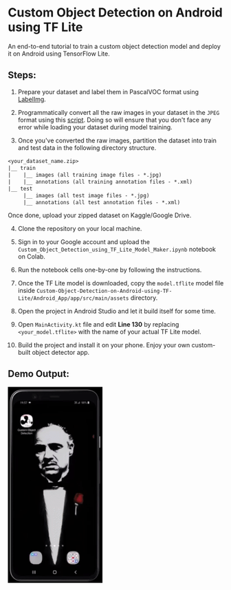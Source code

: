 # Custom Object Detection on Android using TF Lite
An end-to-end tutorial to train a custom object detection model and deploy it on Android using TensorFlow Lite.


## Steps:

1. Prepare your dataset and label them in PascalVOC format using [LabelImg](https://github.com/tzutalin/labelImg).

2. Programmatically convert all the raw images in your dataset in the `JPEG` format using this [script](https://github.com/NSTiwari/Custom-Object-Detection-on-Android-using-TF-Lite/blob/master/convert_images_to_jpeg.py). Doing so will ensure that you don't face any error while loading your dataset during model training.

3. Once you've converted the raw images, partition the dataset into train and test data in the following directory structure. 
```
<your_dataset_name.zip>
|__ train
|    |__ images (all training image files - *.jpg)
|    |__ annotations (all training annotation files - *.xml)
|__ test
     |__ images (all test image files - *.jpg)
     |__ annotations (all test annotation files - *.xml) 
```
Once done, upload your zipped dataset on Kaggle/Google Drive.
 
4. Clone the repository on your local machine.
 
5. Sign in to your Google account and upload the `Custom_Object_Detection_using_TF_Lite_Model_Maker.ipynb` notebook on Colab.

6. Run the notebook cells one-by-one by following the instructions.

7. Once the TF Lite model is downloaded, copy the `model.tflite` model file inside `Custom-Object-Detection-on-Android-using-TF-Lite/Android_App/app/src/main/assets` directory.

8. Open the project in Android Studio and let it build itself for some time.

9. Open `MainActivity.kt` file and edit **Line 130** by replacing `<your_model.tflite>` with the name of your actual TF Lite model.

10. Build the project and install it on your phone. Enjoy your own custom-built object detector app.



## Demo Output:

![GitHub Logo](Output.gif)



